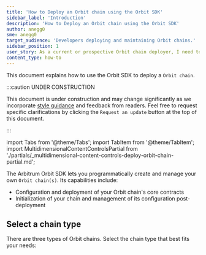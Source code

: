 ```yaml
---
title: 'How to Deploy an Orbit chain using the Orbit SDK'
sidebar_label: 'Introduction'
description: 'How to Deploy an Orbit chain using the Orbit SDK'
author: anegg0
sme: anegg0
target_audience: 'Developers deploying and maintaining Orbit chains.'
sidebar_position: 1
user_story: As a current or prospective Orbit chain deployer, I need to configure and deploy an Orbit chain using the Orbit SDK.
content_type: how-to
---
```


This document explains how to use the Orbit SDK to deploy a <a data-quicklook-from="arbitrum-orbit">`Orbit chain`</a>.

:::caution UNDER CONSTRUCTION

This document is under construction and may change significantly as we incorporate [style guidance](/for-devs/contribute#document-type-conventions) and feedback from readers. Feel free to request specific clarifications by clicking the `Request an update` button at the top of this document.

:::

import Tabs from '@theme/Tabs';
import TabItem from '@theme/TabItem';
import MultidimensionalContentControlsPartial from './partials/_multidimensional-content-controls-deploy-orbit-chain-partial.md';

The Arbitrum Orbit SDK lets you programmatically create and manage your own <a data-quicklook-from="arbitrum-orbit">`Orbit chain(s)`</a>. Its capabilities include:

- Configuration and deployment of your Orbit chain's core contracts
- Initialization of your chain and management of its configuration post-deployment

## Select a chain type

There are three types of Orbit chains. Select the chain type that best fits your needs:

<MultidimensionalContentControlsPartial />

